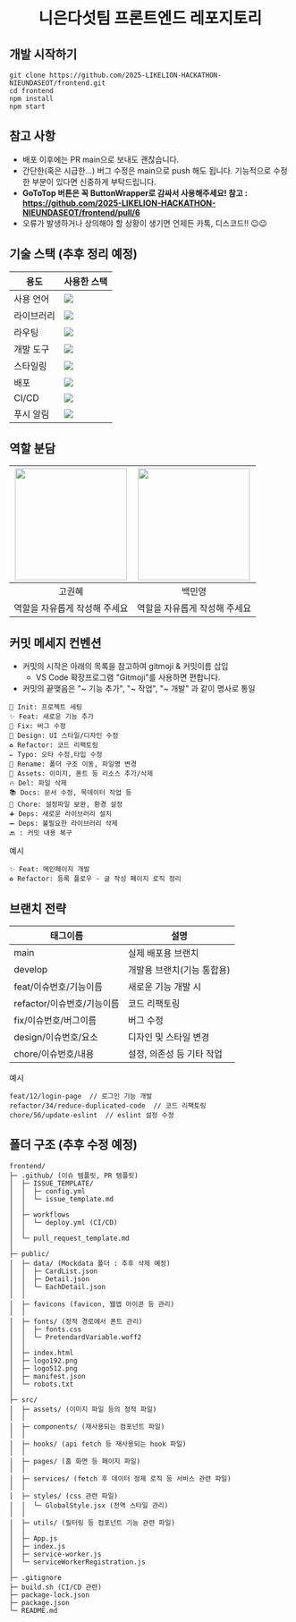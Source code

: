 # <div align="center">니은다섯팀 프론트엔드 레포지토리</div>


## 개발 시작하기
```
git clone https://github.com/2025-LIKELION-HACKATHON-NIEUNDASEOT/frontend.git
cd frontend
npm install
npm start
```


## 참고 사항
- 배포 이후에는 PR main으로 보내도 괜찮습니다.
- 간단한(혹은 시급한...) 버그 수정은 main으로 push 해도 됩니다. 기능적으로 수정한 부분이 있다면 신중하게 부탁드립니다.
- **GoToTop 버튼은 꼭 ButtonWrapper로 감싸서 사용해주세요! 참고 : https://github.com/2025-LIKELION-HACKATHON-NIEUNDASEOT/frontend/pull/6**
- 오류가 발생하거나 상의해야 할 상황이 생기면 언제든 카톡, 디스코드!! 😉😉


## 기술 스택 (추후 정리 예정)
|용도|사용한 스택|
|-----|-----|
|사용 언어|<img src="https://img.shields.io/badge/JavaScript-F7DF1E?style=for-the-badge&logo=JavaScript&logoColor=white">|
|라이브러리|<img src="https://img.shields.io/badge/React-61DAFB?style=for-the-badge&logo=React&logoColor=white">|
|라우팅|<img src="https://img.shields.io/badge/reactrouter-CA4245?style=for-the-badge&logo=reactrouter&logoColor=white">|
|개발 도구|<img src="https://img.shields.io/badge/createreactapp-09D3AC?style=for-the-badge&logo=createreactapp&logoColor=white">|
|스타일링|<img src="https://img.shields.io/badge/StyledComponents-DB7093?style=for-the-badge&logo=styledcomponents&logoColor=white"/>|
|배포|<img src="https://img.shields.io/badge/vercel-000000?style=for-the-badge&logo=vercel&logoColor=white">|
|CI/CD|<img src="https://img.shields.io/badge/githubactions-2088FF?style=for-the-badge&logo=githubactions&logoColor=white">|
|푸시 알림|<img src="https://img.shields.io/badge/firebase-DD2C00?style=for-the-badge&logo=firebase&logoColor=white">|


## 역할 분담
|<a href="https://github.com/gogogo386"><img src="https://avatars.githubusercontent.com/u/165040142?v=4" width="200" /></a>|<a href="https://github.com/zer0p01nt"><img src="https://avatars.githubusercontent.com/u/189887138?v=4" width="200" /></a>|
|:-------:|:--------:|
|고권혜|백민영|
|역할을 자유롭게 작성해 주세요|역할을 자유롭게 작성해 주세요|


## 커밋 메세지 컨벤션
- 커밋의 시작은 아래의 목록을 참고하여 gitmoji & 커밋이름 삽입
  - VS Code 확장프로그램 "Gitmoji"를 사용하면 편합니다.  
- 커밋의 끝맺음은 "~ 기능 추가", "~ 작업", "~ 개발" 과 같이 명사로 통일
```
🎉 Init: 프로젝트 세팅
✨ Feat: 새로운 기능 추가
🐛 Fix: 버그 수정
🎨 Design: UI 스타일/디자인 수정
♻️ Refactor: 코드 리팩토링
✏️ Typo: 오타 수정,타입 수정
🚚 Rename: 폴더 구조 이동, 파일명 변경
🍱 Assets: 이미지, 폰트 등 리소스 추가/삭제
🔥 Del: 파일 삭제
📚 Docs: 문서 수정, 목데이터 작업 등
🔧 Chore: 설정파일 보완, 환경 설정
➕ Deps: 새로운 라이브러리 설치
➖ Deps: 불필요한 라이브러리 삭제
🔙 : 커밋 내용 복구
```
예시
```
✨ Feat: 메인페이지 개발
♻️ Refactor: 등록 플로우 - 글 작성 페이지 로직 정리
```


## 브랜치 전략
|태그이름|설명|
|--------|-------|
|main|실제 배포용 브랜치|
|develop|개발용 브랜치(기능 통합용)|
|feat/이슈번호/기능이름|새로운 기능 개발 시|
|refactor/이슈번호/기능이름|코드 리팩토링|
|fix/이슈번호/버그이름|버그 수정|
|design/이슈번호/요소|디자인 및 스타일 변경|
|chore/이슈번호/내용|설정, 의존성 등 기타 작업|

예시
```
feat/12/login-page  // 로그인 기능 개발
refactor/34/reduce-duplicated-code  // 코드 리팩토링
chore/56/update-eslint  // eslint 설정 수정
```


## 폴더 구조 (추후 수정 예정)
```
frontend/
├─ .github/ (이슈 템플릿, PR 템플릿)
│  ├─ ISSUE_TEMPLATE/
│  │  ├─ config.yml
│  │  └─ issue_template.md
│  │
│  ├─ workflows
│  │  └─ deploy.yml (CI/CD)
│  │
│  └─ pull_request_template.md
│                
├─ public/
│  ├─ data/ (Mockdata 폴더 : 추후 삭제 예정)
│  │  ├─ CardList.json
│  │  ├─ Detail.json
│  │  └─ EachDetail.json
│  │
│  ├─ favicons (favicon, 웹앱 아이콘 등 관리)
│  │      
│  ├─ fonts/ (정적 경로에서 폰트 관리)
│  │  ├─ fonts.css
│  │  └─ PretendardVariable.woff2
│  │                 
│  ├─ index.html  
│  ├─ logo192.png
│  ├─ logo512.png
│  ├─ manifest.json
│  └─ robots.txt             
│
├─ src/
│  ├─ assets/ (이미지 파일 등의 정적 파일)        
│  │
│  ├─ components/ (재사용되는 컴포넌트 파일)        
│  │
│  ├─ hooks/ (api fetch 등 재사용되는 hook 파일)               
│  │
│  ├─ pages/ (홈 화면 등 페이지 파일)             
│  │
│  ├─ services/ (fetch 후 데이터 정제 로직 등 서비스 관련 파일)         
│  │
│  ├─ styles/ (css 관련 파일)
│  │  └─ GlobalStyle.jsx (전역 스타일 관리)           
│  │
│  ├─ utils/ (필터링 등 컴포넌트 기능 관련 파일)
│  │
│  ├─ App.js            
│  ├─ index.js
│  ├─ service-worker.js
│  └─ serviceWorkerRegistration.js          
│
├─ .gitignore
├─ build.sh (CI/CD 관련)
├─ package-lock.json                  
├─ package.json
└─ README.md
```
